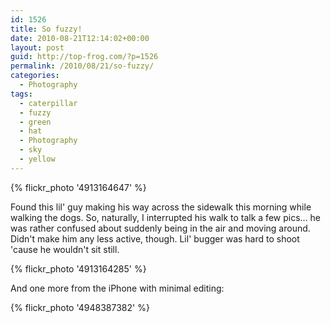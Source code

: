 ```yaml
---
id: 1526
title: So fuzzy!
date: 2010-08-21T12:14:02+00:00
layout: post
guid: http://top-frog.com/?p=1526
permalink: /2010/08/21/so-fuzzy/
categories:
  - Photography
tags:
  - caterpillar
  - fuzzy
  - green
  - hat
  - Photography
  - sky
  - yellow
---
```

{% flickr_photo '4913164647' %}

Found this lil' guy making his way across the sidewalk this morning while walking the dogs. So, naturally, I interrupted his walk to talk a few pics… he was rather confused about suddenly being in the air and moving around. Didn't make him any less active, though. Lil' bugger was hard to shoot 'cause he wouldn't sit still.

{% flickr_photo '4913164285' %}

And one more from the iPhone with minimal editing:

{% flickr_photo '4948387382' %}